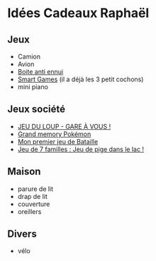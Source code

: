 # Idées Cadeaux Raphaël

## Jeux

- Camion
- Avion
- [Boite anti ennui](https://www.natureetdecouvertes.com/enfant/librairie/decouverte-apprentissage/la-boite-anti-ennui-11209630)
- [Smart Games](https://www.smartgames.eu/fr/collection/jeux-préscolaires) (il a déjà les 3 petit cochons)
- mini piano

## Jeux société

- [JEU DU LOUP - GARE À VOUS !](https://www.avenuedesjeux.com/editions-auzou-jeux-de-cartes-jeu-du-loup-gare-a-vous.1414050.html)
- [Grand memory Pokémon](https://www.avenuedesjeux.com/ravensburger-grand-memory-pokemon.2875000.html)
- [Mon premier jeu de Bataille](https://www.avenuedesjeux.com/editions-auzou-mon-premier-jeu-de-bataille.157323.html#description-nav)
- [Jeu de 7 familles : Jeu de pige dans le lac !](https://www.avenuedesjeux.com/jeu-de-7-familles-jeu-de-pige-dans-le-lac.157349.html#description-nav)

## Maison

- parure de lit
- drap de lit
- couverture
- oreillers

## Divers

- vélo
